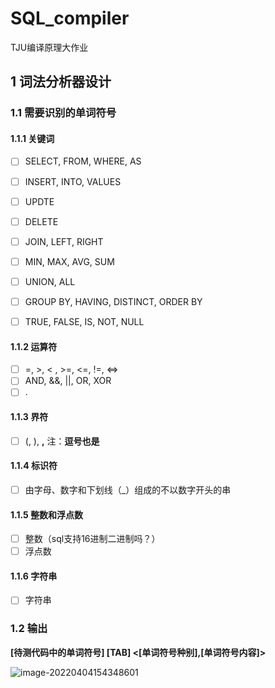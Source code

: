 # SQL_compiler
TJU编译原理大作业
## 1 词法分析器设计

### 1.1 需要识别的单词符号

#### 1.1.1 关键词

- [ ] SELECT, FROM, WHERE, AS
- [ ] INSERT, INTO, VALUES

- [ ] UPDTE
- [ ] DELETE
- [ ] JOIN, LEFT, RIGHT
- [ ] MIN, MAX, AVG, SUM
- [ ] UNION, ALL
- [ ] GROUP BY, HAVING, DISTINCT, ORDER BY
- [ ] TRUE, FALSE, IS, NOT, NULL

#### 1.1.2 运算符

- [ ]  =, >, < , >=, <=, !=, <=>
- [ ] AND, &&, ||, OR, XOR
- [ ] .

#### 1.1.3 界符

- [ ] (, ), **,**  注：**逗号也是**

#### 1.1.4 标识符

- [ ] 由字母、数字和下划线（_）组成的不以数字开头的串

#### 1.1.5 整数和浮点数

- [ ] 整数（sql支持16进制二进制吗？）
- [ ] 浮点数

#### 1.1.6 字符串

- [ ] 字符串



### 1.2 输出

**[待测代码中的单词符号] [TAB] <[单词符号种别],[单词符号内容]>**

![image-20220404154348601](C:\Users\86150\AppData\Roaming\Typora\typora-user-images\image-20220404154348601.png)
